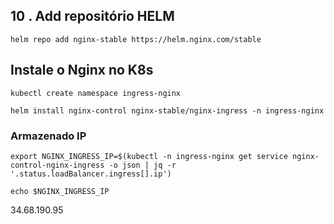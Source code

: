 ## 10 . Add repositório HELM


```helm repo add nginx-stable https://helm.nginx.com/stable```

## Instale o Nginx no K8s


```kubectl create namespace ingress-nginx```

```helm install nginx-control nginx-stable/nginx-ingress -n ingress-nginx```


### Armazenado IP 


```export NGINX_INGRESS_IP=$(kubectl -n ingress-nginx get service nginx-control-nginx-ingress -o json | jq -r '.status.loadBalancer.ingress[].ip')```

```echo $NGINX_INGRESS_IP```


34.68.190.95